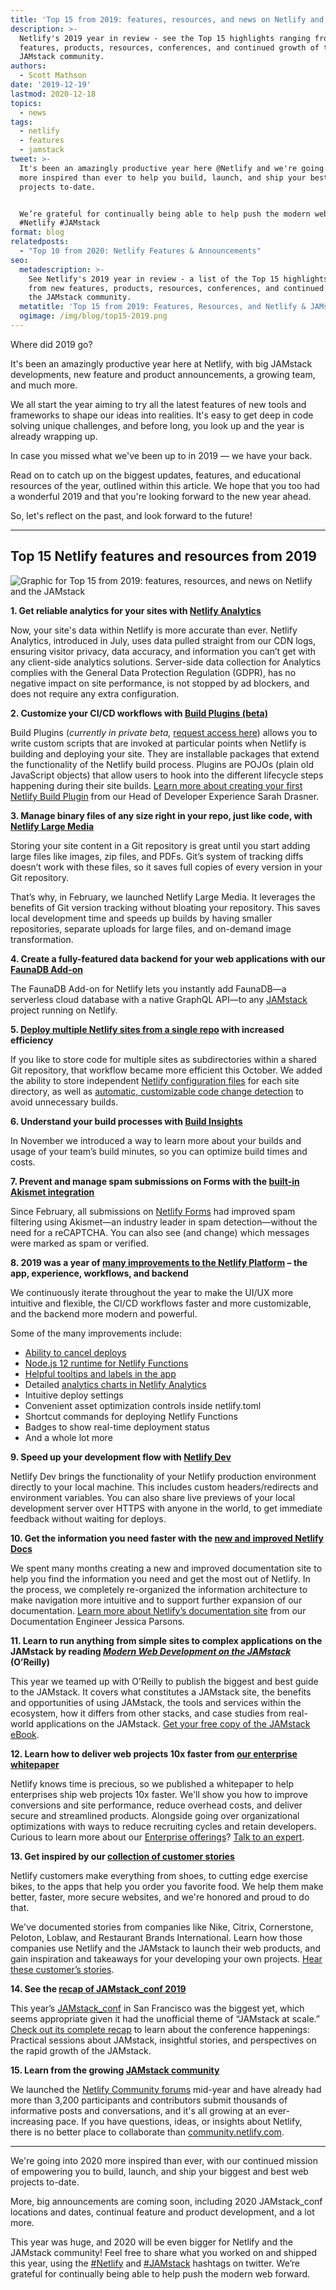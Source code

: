 ```yaml
---
title: 'Top 15 from 2019: features, resources, and news on Netlify and the JAMstack'
description: >-
  Netlify's 2019 year in review - see the Top 15 highlights ranging from new
  features, products, resources, conferences, and continued growth of the
  JAMstack community.
authors:
  - Scott Mathson
date: '2019-12-19'
lastmod: 2020-12-18
topics:
  - news
tags:
  - netlify
  - features
  - jamstack
tweet: >-
  It's been an amazingly productive year here @Netlify and we're going into 2020
  more inspired than ever to help you build, launch, and ship your best web
  projects to-date. 


  We’re grateful for continually being able to help push the modern web forward.
  #Netlify #JAMstack
format: blog
relatedposts:
  - "Top 10 from 2020: Netlify Features & Announcements"
seo:
  metadescription: >-
    See Netlify's 2019 year in review - a list of the Top 15 highlights ranging
    from new features, products, resources, conferences, and continued growth of
    the JAMstack community.
  metatitle: 'Top 15 from 2019: Features, Resources, and Netlify & JAMstack News'
  ogimage: /img/blog/top15-2019.png
---
```

Where did 2019 go?

It's been an amazingly productive year here at Netlify, with big JAMstack developments, new feature and product announcements, a growing team, and much more. 

We all start the year aiming to try all the latest features of new tools and frameworks to shape our ideas into realities. It's easy to get deep in code solving unique challenges, and before long, you look up and the year is already wrapping up.

In case you missed what we've been up to in 2019 — we have your back.

Read on to catch up on the biggest updates, features, and educational resources of the year, outlined within this article. We hope that you too had a wonderful 2019 and that you're looking forward to the new year ahead.

So, let's reflect on the past, and look forward to the future!

- - -

## Top 15 Netlify features and resources from 2019

![Graphic for Top 15 from 2019: features, resources, and news on Netlify and the JAMstack](/img/blog/top15-2019.png)

**1. Get reliable analytics for your sites with [Netlify Analytics](https://www.netlify.com/products/analytics/)**

Now, your site's data within Netlify is more accurate than ever. Netlify Analytics, introduced in July, uses data pulled straight from our CDN logs, ensuring visitor privacy, data accuracy, and information you can’t get with any client-side analytics solutions. Server-side data collection for Analytics complies with the General Data Protection Regulation (GDPR), has no negative impact on site performance, is not stopped by ad blockers, and does not require any extra configuration.

**2. Customize your CI/CD workflows with [Build Plugins (beta)](https://www.netlify.com/build/plugins-beta/)**

Build Plugins (_currently in private beta,_ [request access here](https://www.netlify.com/build/plugins-beta/)) allows you to write custom scripts that are invoked at particular points when Netlify is building and deploying your site. They are installable packages that extend the functionality of the Netlify build process. Plugins are POJOs (plain old JavaScript objects) that allow users to hook into the different lifecycle steps happening during their site builds. [Learn more about creating your first Netlify Build Plugin](https://www.netlify.com/blog/2019/10/16/creating-and-using-your-first-netlify-build-plugin/) from our Head of Developer Experience Sarah Drasner.

**3. Manage binary files of any size right in your repo, just like code, with [Netlify Large Media](https://www.netlify.com/products/large-media/)**

Storing your site content in a Git repository is great until you start adding large files like images, zip files, and PDFs. Git’s system of tracking diffs doesn’t work with these files, so it saves full copies of every version in your Git repository.

That’s why, in February, we launched Netlify Large Media. It leverages the benefits of Git version tracking without bloating your repository. This saves local development time and speeds up builds by having smaller repositories, separate uploads for large files, and on-demand image transformation.

**4. Create a fully-featured data backend for your web applications with our [FaunaDB Add-on](https://www.netlify.com/blog/2019/09/10/announcing-the-faunadb-add-on-for-netlify/)**

The FaunaDB Add-on for Netlify lets you instantly add FaunaDB—a serverless cloud database with a native GraphQL API—to any [JAMstack](https://jamstack.org/) project running on Netlify.

**5. [Deploy multiple Netlify sites from a single repo](https://www.netlify.com/blog/2019/10/09/launching-monorepo-support-for-netlify-sites/) with increased efficiency**

If you like to store code for multiple sites as subdirectories within a shared Git repository, that workflow became more efficient this October. We added the ability to store independent [Netlify configuration files](https://docs.netlify.com/configure-builds/file-based-configuration/) for each site directory, as well as [automatic, customizable code change detection](https://docs.netlify.com/configure-builds/file-based-configuration/#ignore-builds) to avoid unnecessary builds.

**6. Understand your build processes with [Build Insights](https://community.netlify.com/t/builds-insights-dashboard-launched/5302)**

In November we introduced a way to learn more about your builds and usage of your team’s build minutes, so you can optimize build times and costs.

**7. Prevent and manage spam submissions on Forms with the [built-in Akismet integration](https://www.netlify.com/blog/2019/02/12/improved-netlify-forms-spam-filtering-using-akismet/)**

Since February, all submissions on [Netlify Forms](https://www.netlify.com/products/forms/) had improved spam filtering using Akismet—an industry leader in spam detection—without the need for a reCAPTCHA. You can also see (and change) which messages were marked as spam or verified.

**8. 2019 was a year of [many improvements to the Netlify Platform](https://community.netlify.com/c/features/updates/51) – the app, experience, workflows, and backend**

We continuously iterate throughout the year to make the UI/UX more intuitive and flexible, the CI/CD workflows faster and more customizable, and the backend more modern and powerful. 

Some of the many improvements include:

* [Ability to cancel deploys](https://www.netlify.com/blog/2019/06/04/introducing-cancelable-deploys/)
* [Node.js 12 runtime for Netlify Functions](https://www.netlify.com/blog/2019/12/04/node.js-12-now-available-for-netlify-functions/)
* [Helpful tooltips and labels in the app](https://community.netlify.com/t/providing-more-guidance-in-the-ui-when-linking-a-repository-to-a-site/1672)
* Detailed [analytics charts in Netlify Analytics](https://docs.netlify.com/monitor-sites/analytics/)
* Intuitive deploy settings
* Convenient asset optimization controls inside netlify.toml
* Shortcut commands for deploying Netlify Functions
* Badges to show real-time deployment status
* And a whole lot more

**9. Speed up your development flow with [Netlify Dev](https://www.netlify.com/products/dev/)**

Netlify Dev brings the functionality of your Netlify production environment directly to your local machine. This includes custom headers/redirects and environment variables. You can also share live previews of your local development server over HTTPS with anyone in the world, to get immediate feedback without waiting for deploys.

**10. Get the information you need faster with the [new and improved Netlify Docs](https://docs.netlify.com/)**

We spent many months creating a new and improved documentation site to help you find the information you need and get the most out of Netlify. In the process, we completely re-organized the information architecture to make navigation more intuitive and to support further expansion of our documentation. [Learn more about Netlify’s documentation site](https://www.netlify.com/blog/2019/10/15/new-and-improved-netlify-docs/) from our Documentation Engineer Jessica Parsons.

**11. Learn to run anything from simple sites to complex applications on the JAMstack by reading _[Modern Web Development on the JAMstack](https://www.netlify.com/oreilly-jamstack/)_ (O’Reilly)**

This year we teamed up with O’Reilly to publish the biggest and best guide to the JAMstack. It covers what constitutes a JAMstack site, the benefits and opportunities of using JAMstack, the tools and services within the ecosystem, how it differs from other stacks, and case studies from real-world applications on the JAMstack. [Get your free copy of the JAMstack eBook](https://www.netlify.com/oreilly-jamstack/).

**12. Learn how to deliver web projects 10x faster from [our enterprise whitepaper](https://www.netlify.com/whitepaper/)**

Netlify knows time is precious, so we published a whitepaper to help enterprises ship web projects 10x faster. We'll show you how to improve conversions and site performance, reduce overhead costs, and deliver secure and streamlined products. Alongside going over organizational optimizations with ways to reduce recruiting cycles and retain developers. Curious to learn more about our [Enterprise offerings](https://www.netlify.com/enterprise/)? [Talk to an expert](https://www.netlify.com/enterprise/contact/).

**13. Get inspired by our [collection of customer stories](https://www.netlify.com/customers/)**

Netlify customers make everything from shoes, to cutting edge exercise bikes, to the apps that help you order you favorite food. We help them make better, faster, more secure websites, and we're honored and proud to do that.

We've documented stories from companies like Nike, Citrix, Cornerstone, Peloton, Loblaw, and Restaurant Brands International. Learn how those companies use Netlify and the JAMstack to launch their web products, and gain inspiration and takeaways for your developing your own projects. [Hear these customer’s stories](https://www.netlify.com/customers/).

**14. See the [recap of JAMstack_conf 2019](https://www.netlify.com/blog/2019/11/07/news-from-the-largest-jamstack-conference-yet/)**

This year’s [JAMstack_conf](https://jamstackconf.com/) in San Francisco was the biggest yet, which seems appropriate given it had the unofficial theme of “JAMstack at scale.” [Check out its complete recap](https://www.netlify.com/blog/2019/11/07/news-from-the-largest-jamstack-conference-yet/) to learn about the conference happenings: Practical sessions about JAMstack, insightful stories, and perspectives on the rapid growth of the JAMstack.

**15. Learn from the growing [JAMstack community](https://jamstack.org/)**

We launched the [Netlify Community forums](https://community.netlify.com/) mid-year and have already had more than 3,200 participants and contributors submit thousands of informative posts and conversations, and it's all growing at an ever-increasing pace. If you have questions, ideas, or insights about Netlify, there is no better place to collaborate than [community.netlify.com](https://community.netlify.com/).

- - -

We're going into 2020 more inspired than ever, with our continued mission of empowering you to build, launch, and ship your biggest and best web projects to-date.

More, big announcements are coming soon, including 2020 JAMstack_conf locations and dates, continual feature and product development, and a lot more.

This year was huge, and 2020 will be even bigger for Netlify and the JAMstack community! Feel free to share what you worked on and shipped this year, using the [\#Netlify](https://twitter.com/hashtag/netlify) and [\#JAMstack](https://twitter.com/hashtag/jamstack) hashtags on twitter. We’re grateful for continually being able to help push the modern web forward.
